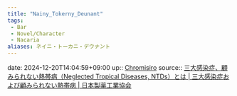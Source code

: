```yaml
---
title: "Nainy_Tokerny_Deunant"
tags:
 - Bar
 - Novel/Character
 - Nacaria
aliases: ネイニ・トーカニ・デウナント
---
```


date: 2024-12-20T14:04:59+09:00
up:: [Chromisiro](Novel/Nacaria/Chromisiro.md)
source:: [三大感染症、顧みられない熱帯病（Neglected Tropical Diseases, NTDs）とは | 三大感染症および顧みられない熱帯病 | 日本製薬工業協会](https://www.jpma.or.jp/globalhealth/infection/ntds/about_ntds/index.html)
